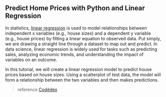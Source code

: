 ## Predict Home Prices with Python and Linear Regression

In statistics, [linear regression](https://scikit-learn.org/1.5/modules/generated/sklearn.linear_model.LinearRegression.html) is used to model relationships between independent x variables (e.g., house sizes) and a dependent y variable (e.g., house prices) by fitting a linear equation to observed data. Put simply, we are drawing a straight line through a dataset to map out and predict. In data science, linear regression is widely used for tasks such as predicting sales, analyzing economic trends, and understanding the impact of variables on an outcome.

In this tutorial, we will create a linear regression model to predict house prices based on house sizes. Using a scatterplot of test data, the model will form a relationship between the two variables and then makes predictions.

> reference [Codédex](https://www.codedex.io/projects/predict-home-prices-with-python-and-linear-regression)
